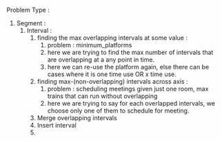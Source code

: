Problem Type :

1. Segment :
   1. Interval :
      1. finding the max overlapping intervals at some value : 
         1. problem : minimum_platforms
         2. here we are trying to find the max number of intervals that are overlapping at a any point in time.
         3. here we can re-use the platform again, else there can be cases where it is one time use OR x time use.
      2. finding max-(non-overlapping) intervals across axis :
         1. problem : scheduling meetings given just one room, max trains that can run without overlapping
         2. here we are trying to say for each overlapped intervals, we choose only one of them to schedule for meeting.
      3. Merge overlapping intervals
      4. Insert interval
      5. 